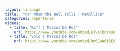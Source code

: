 ```yaml
---
layout: linkpage
title:  "For Whom the Bell Tolls | Metallica"
categories: repertorie
videos:
  - title: "Riff | Marcos De Ros"
    url: https://www.youtube.com/embed/ajVXCb6T4s8
  - title: "Solo | Marcos De Ros"
    url: https://www.youtube.com/embed/hn6ZuA6j5E8
---
```

